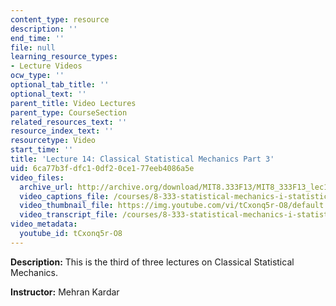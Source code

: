 ```yaml
---
content_type: resource
description: ''
end_time: ''
file: null
learning_resource_types:
- Lecture Videos
ocw_type: ''
optional_tab_title: ''
optional_text: ''
parent_title: Video Lectures
parent_type: CourseSection
related_resources_text: ''
resource_index_text: ''
resourcetype: Video
start_time: ''
title: 'Lecture 14: Classical Statistical Mechanics Part 3'
uid: 6ca77b3f-dfc1-0df2-0ce1-77eeb4086a5e
video_files:
  archive_url: http://archive.org/download/MIT8.333F13/MIT8_333F13_lec14_300k.mp4
  video_captions_file: /courses/8-333-statistical-mechanics-i-statistical-mechanics-of-particles-fall-2013/6edb8e1d73cf51f588179e685a90a7e9_tCxonq5r-O8.vtt
  video_thumbnail_file: https://img.youtube.com/vi/tCxonq5r-O8/default.jpg
  video_transcript_file: /courses/8-333-statistical-mechanics-i-statistical-mechanics-of-particles-fall-2013/6e37592197f9a11636cee6c1f7123b03_tCxonq5r-O8.pdf
video_metadata:
  youtube_id: tCxonq5r-O8
---
```


**Description:** This is the third of three lectures on Classical Statistical Mechanics.

**Instructor:** Mehran Kardar